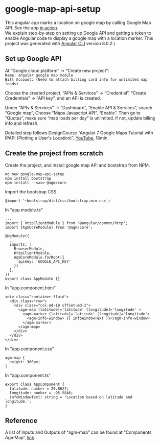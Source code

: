 # google-map-api-setup
This angular app marks a location on google map by calling Google Map API. See the app [in action](https://map-api-setup.firebaseapp.com/).\
We explain step-by-step on setting up Google API and getting a token to enable Angular code to display a google map with a location marker.
This project was generated with [Angular CLI](https://github.com/angular/angular-cli) version 8.0.2.\

## Set up Google API
At “Google cloud platform” -> “Create new project”:\
`Name: angular google map module`\
`Bill Account: (Need to attach billing card info for unlimited map loads)`

Choose the created project, “APIs & Services” -> “Credential”, “Create Credentials” -> “API key”, and an API is created.  

Under “APIs & Services” -> “Dashboard”, “Enable API & Services”, search “Google map”, Choose “Maps Javascript API”, “Enable”. Then go to “Quotas”, make sure “map loads per day” is unlimited. If not, update billing info and refresh.

Detailed step follows DesignCourse “Angular 7 Google Maps Tutorial with IPAPI (Plotting a User's Location)”, [YouTube](https://www.youtube.com/watch?v=-IwTQgKIjCQ), 18min.

## Create the project from scratch
Create the project, and install google map API and bootstrap from NPM.
```
ng new google-map-api-setup
npm install bootstrap
npm install --save @agm/core
```
Import the bootstrap CSS
```
@import '~bootstrap/dist/css/bootstrap.min.css';
```
In "app.module.ts"
```
...
import { HttpClientModule } from '@angular/common/http';
import {AgmCoreModule} from '@agm/core';

@NgModule({
  ...
  imports: [
    BrowserModule,
    HttpClientModule,
    AgmCoreModule.forRoot({
      apiKey: 'GOOGLE_API_KEY'
    })
  ], 
})
export class AppModule {}
```
In "app.component.html"
```
<div class="container-fluid">
  <div class="row">
    <div class="col-md-10 offset-md-1">
      <agm-map [latitude]='latitude' [longitude]='longitude' >
        <agm-marker [latitude]='latitude' [longitude]='longitude'>
          <agm-info-window> {{ infoWindowText }}</agm-info-window>
        </agm-marker>
      </agm-map>
    </div>
  </div>
</div>
```
In "app.component.css"
```
agm-map {
  height: 300px;
}
```
In "app.component.ts"
```
export class AppComponent {
  latitude: number = 29.8627;
  longitude: number = -95.5846;
  infoWindowText: string = 'Location based on latitude and longitude.';
}
```

## Reference
A list of Inputs and Outputs of “agm-map” can be found at “Components AgmMap”, [link](https://angular-maps.com/api-docs/agm-core/components/agmmap).
